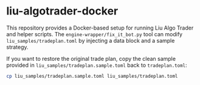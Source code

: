 # liu-algotrader-docker

This repository provides a Docker-based setup for running Liu Algo Trader and
helper scripts.  The `engine-wrapper/fix_it_bot.py` tool can modify
`liu_samples/tradeplan.toml` by injecting a data block and a sample strategy.

If you want to restore the original trade plan, copy the clean sample provided
in `liu_samples/tradeplan.sample.toml` back to `tradeplan.toml`:

```bash
cp liu_samples/tradeplan.sample.toml liu_samples/tradeplan.toml
```

